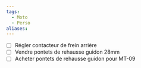 ```yaml
---
tags:
  - Moto
  - Perso
aliases:
---
```

- [ ] Régler contacteur de frein arrière
- [ ] Vendre pontets de rehausse guidon 28mm
- [ ] Acheter pontets de rehausse guidon pour MT-09